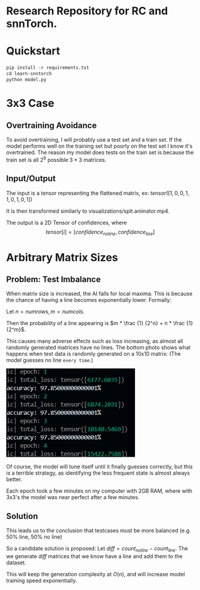 # Research Repository for RC and snnTorch.

# Quickstart

```
pip install -r requirements.txt
cd learn-snntorch
python model.py
```
# 3x3 Case

## Overtraining Avoidance
To avoid overtraining, I will probably use a test set and a train set. If the model performs well on the training set but poorly on the test set I know it's overtrained. The reason my model does tests on the train set is because the train set is all $2^9$ possible $3*3$ matrices.

## Input/Output
The input is a tensor representing the flattened matrix, ex: 
$tensor([1, 0, 0, 1, 1, 0, 1, 0, 1])$

It is then transformed similarly to visualizations/splt.animator.mp4.

The output is a 2D Tensor of confidences, where 
$$ tensor[i] = [confidence_{noline}, confidence_{line}] $$

# Arbitrary Matrix Sizes

## Problem: Test Imbalance
When matrix size is increased, the AI falls for local maxima. This is because the chance of having a line becomes exponentially lower. Formally:

Let $n = numrows, m = numcols$.

Then the probability of a line appearing is
$m * \frac {1} {2^n} + n * \frac {1} {2^m}$.

This causes many adverse effects such as loss increasing, as almost all randomly generated matrices have no lines. The bottom photo shows what happens when test data is randomly generated on a 10x10 matrix: (The model guesses no line `every time`.)

![Image Of Loss Increasing](Readme_Images/Loss_Increase.png)

Of course, the model will tune itself until it finally guesses correctly, but this is a terrible strategy, as identifying the less frequent state is almost always better.

Each epoch took a few minutes on my computer with 2GB RAM, where with 3x3's the model was near perfect after a few minutes. 

## Solution

This leads us to the conclusion that testcases must be more balanced (e.g. 50% line, 50% no line)

So a candidate solution is proposed:
Let $diff = count_{noline}-count_{line}$. The we generate $diff$ matrices that we know have a line and add them to the dataset.

This will keep the generation complexity at $O(n)$, and will increase model training speed exponentially.